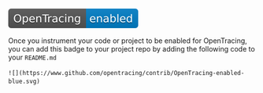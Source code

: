 ![](https://github.com/opentracing/contrib/blob/OT-badge/badge/OpenTracing-enabled-blue.svg)

Once you instrument your code or project to be enabled for OpenTracing, you can add this badge to your project repo by adding the following code to your `README.md`

`![](https://www.github.com/opentracing/contrib/OpenTracing-enabled-blue.svg)`
